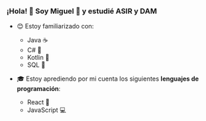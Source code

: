 ### ¡Hola! 👋 Soy **Miguel 🚀** y estudié ASIR y DAM

- 😊 Estoy familiarizado con:
    - Java ☕
    - C# 🔷
    - Kotlin 📱
    - SQL 📄
    
- 🎓 Estoy aprediendo por mi cuenta los siguientes **lenguajes de programación**:
    - React 🌌
    - JavaScript 💻

